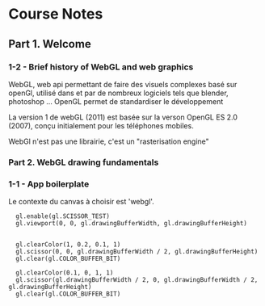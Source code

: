 # Course Notes

## Part 1. Welcome

### 1-2 - Brief history of WebGL and web graphics

WebGL, web api permettant de faire des visuels complexes basé sur openGl, utilisé dans et par de nombreux logiciels tels que blender, photoshop ...
OpenGL permet de standardiser le développement 

La version 1 de webGL (2011) est basée sur la verson OpenGL ES 2.0 (2007), conçu initialement pour les téléphones mobiles.

WebGl n'est pas une librairie, c'est un "rasterisation engine"

### Part 2. WebGL drawing fundamentals

### 1-1 - App boilerplate

Le contexte du canvas à choisir est 'webgl'.

```
  gl.enable(gl.SCISSOR_TEST)
  gl.viewport(0, 0, gl.drawingBufferWidth, gl.drawingBufferHeight)


  gl.clearColor(1, 0.2, 0.1, 1)
  gl.scissor(0, 0, gl.drawingBufferWidth / 2, gl.drawingBufferHeight)
  gl.clear(gl.COLOR_BUFFER_BIT)

  gl.clearColor(0.1, 0, 1, 1)
  gl.scissor(gl.drawingBufferWidth / 2, 0, gl.drawingBufferWidth / 2, gl.drawingBufferHeight)
  gl.clear(gl.COLOR_BUFFER_BIT)
```

